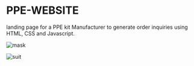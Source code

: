 # PPE-WEBSITE
landing page for a PPE kit Manufacturer to generate order inquiries using HTML, CSS and Javascript. 


![mask](https://user-images.githubusercontent.com/42315342/89499953-7ee6fc00-d7de-11ea-901d-3239f42e7439.png)



















![suit](https://user-images.githubusercontent.com/42315342/89499961-81e1ec80-d7de-11ea-8540-8b2c52031569.jpg)







